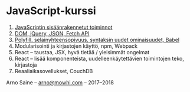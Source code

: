 # JavaScript-kurssi

1. [JavaScriptin sisäänrakennetut toiminnot   ](osa-1-javascriptin-sisaeaenrakennetut-toiminnot/sisaeltoe.md)
2. [DOM, jQuery, JSON, Fetch API   ](osa-2-dom-jquery-json-fetch-api/sisaeltoe-1.md)
3. [Polyfill, selainyhteensopivuus, syntaksin uudet ominaisuudet, Babel   ](osa-3-polyfill-selainyhteensopivuus-syntaksin-uudet-ominaisuudet-babel/sisaeltoe.md)
4. Modularisointi ja kirjastojen käyttö, npm, Webpack
5. React – taustaa, JSX, hyvä tietää / yleisimmät ongelmat
6. React – lisää komponenteista, uudelleenkäytettävien toimintojen teko, kirjastoja
7. Reaaliaikasovellukset, CouchDB

Arno Saine – [arno@mowhi.com](mailto:arno@mowhi.com) – 2017–2018



